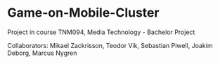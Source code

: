 Game-on-Mobile-Cluster
======================

Project in course TNM094, Media Technology - Bachelor Project

Collaborators: Mikael Zackrisson, Teodor Vik, Sebastian Piwell, Joakim Deborg, Marcus Nygren
